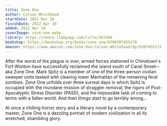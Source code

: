 ```yaml
---
title: Zone One
author: Colson Whitehead
startDate: 2022 Mar 26
finishDate: 2022 Apr 10
added: 2022 Apr 10
coverImage: zone-one.webp
library: https://share.libbyapp.com/title/567409
bookshop: https://bookshop.org/books/zone-one/9780307455178
amazon: https://www.amazon.com/Zone-One-Colson-Whitehead/dp/0307455173
---
```


After the worst of the plague is over, armed forces stationed in Chinatown's Fort Wonton have successfully reclaimed the island south of Canal Street--aka Zone One. Mark Spitz is a member of one of the three-person civilian sweeper units tasked with clearing lower Manhattan of the remaining feral zombies. Zone One unfolds over three surreal days in which Spitz is occupied with the mundane mission of straggler removal, the rigors of Post-Apocalyptic Stress Disorder (PASD), and the impossible task of coming to terms with a fallen world. And then things start to go terribly wrong...

At once a chilling horror story and a literary novel by a contemporary master, Zone One is a dazzling portrait of modern civilization in all its wretched, shambling glory.

<!-- ### Notes & Highlights -->
